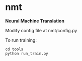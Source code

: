 # nmt
**Neural Machine Translation**

Modify config file at nmt/config.py

To run training:
```
cd tools
python run_train.py
```